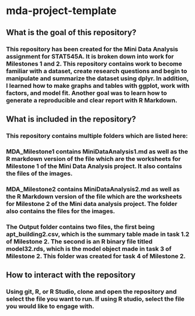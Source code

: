 # mda-project-template
## What is the goal of this repository?
### This repository has been created for the Mini Data Analysis assignment for STAT545A. It is broken down into work for Milestones 1 and 2. This repository contains work to become familiar with a dataset, create research questions and begin to manipulate and summarize the dataset using dplyr. In addition, I learned how to make graphs and tables with ggplot, work with factors, and model fit. Another goal was to learn how to generate a reproducible and clear report with R Markdown. 
## What is included in the repository? 
### This repository contains multiple folders which are listed here: 
### MDA_Milestone1 contains MiniDataAnalysis1.md as well as the R markdown version of the file which are the worksheets for Milestone 1 of the Mini Data Analysis project. It also contains the files of the images. 
### MDA_Milestone2 contains MiniDataAnalysis2.md as well as the R Markdown version of the file which are the worksheets for Milestone 2 of the Mini data analysis project. The folder also contains the files for the images. 
### The Output folder contains two files, the first being apt_building2.csv, which is the summary table made in task 1.2 of Milestone 2. The second is an R binary file titled model32.rds, which is the model object made in task 3 of Milestone 2. This folder was created for task 4 of Milestone 2. 
## How to interact with the repository
### Using git, R, or R Studio, clone and open the repository and select the file you want to run. If using R studio, select the file you would like to engage with. 

